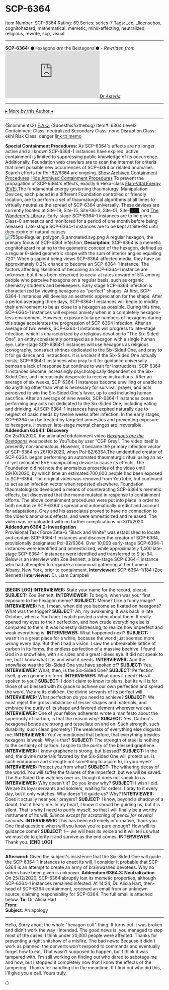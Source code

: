 # SCP-6364
Item Number: SCP-6364
Rating: 69
Series: series-7
Tags: _cc, _licensebox, cognitohazard, mathematical, memetic, mind-affecting, neutralized, religious, rewrite, scp, visual

---

**SCP-6364:** ⬢Hexagons _are_ the Bestagons!⬢ - _Rewritten from[![Dr Asteria](https://www.wikidot.com/avatar.php?userid=5841460&amp;size=small&amp;timestamp=1730032177)](http://www.wikidot.com/user:info/dr-asteria)[Dr Asteria](http://www.wikidot.com/user:info/dr-asteria)_
* * *
[▸ More by this Author ◂](https://scp-wiki.wikidot.com/weiserthanyou)
* * *
{$comments2}
[F.A.Q.](https://scp-wiki.wikidot.com/component:info-ayers)
{$doesthisfixthebug}
Item#: 6364
Level2
Containment Class:
neutralized
Secondary Class:
none
Disruption Class:
ekhi
Risk Class:
danger
[link to memo](/classification-committee-memo)  

**Special Containment Procedures:** As SCP-6364's effects are no longer active and all known SCP-6364-1 instances have expired, active containment is limited to suppressing public knowledge of its occurrence. Additionally, Foundation web crawlers are to scan the Internet for criteria that meet possible new occurrences of SCP-6364 or related anomalies. Search efforts for PoI-82/6364 are ongoing.
[Show Archived Containment Procedures](javascript:;)
[Hide Archived Containment Procedures](javascript:;)
To prevent the propagation of SCP-6364's effects, exactly 6 Heka-class [Élan-Vital Energy (EVE)](/goc-supplemental-arad).The fundamental energy governing thaumaturgy. Manipulation Devices, each placed in a different Foundation controlled or friendly location, are to perform a set of thaumaturgical algorithms at all times to virtually neutralize the spread of SCP-6364 universally. These devices are currently located at Site-19, Site-15, Site-06-3, Site-01, Site-███, and [The Wanderer's Library](https://scp-wiki.wikidot.com/cryptocurrency-and-its-consequences).
Early-stage SCP-6364-1 instances are to be given Class-C amnestics and monitored for a period of one month before being released. Late-stage SCP-6364-1 instances are to be kept at Site-94 until they expire of natural causes.
![755px-Regular_polygon_6_annotated.svg.png](https://scp-wiki.wdfiles.com/local--files/scp-6364/755px-Regular_polygon_6_annotated.svg.png)
A regular hexagon, the primary focus of SCP-6364 infection.
**Description:** SCP-6364 is a memetic cognitohazard relating to the geometric concept of the hexagon, defined as a regular 6-sided geometric shape with the sum of interior angles equalling 720°. When a sapient being views SCP-6364-affected media, they have an approximately 0.2% chance to become an SCP-6364-1 instance. The factors affecting likelihood of becoming an SCP-6364-1 instance are unknown, but it has been observed to occur at rates upward of 5% among people who perceive hexagons on a regular basis, such as organic chemistry students and beekeepers.
Early stage SCP-6364 infection is characterized by viewing hexagons as "perfect" shapes. At first, SCP-6364-1 instances will develop an aesthetic appreciation for the shape. After a period averaging three days, SCP-6364-1 instances will begin to modify their environment to be as close to a hexagon as possible. During this time, SCP-6364-1 instances will express anxiety when in a completely hexagon-less environment. However, exposure to large numbers of hexagons during this stage accelerates the progression of SCP-6364 infection.
After an average of two weeks, SCP-6364-1 instances will progress to late-stage infection, which is characterized by a religious devotion to "The Six-Sided One", an entity consistently portrayed as a hexagon with a single human eye. Late-stage SCP-6364-1 instances will use hexagons as religious iconography, construct shrines dedicated to the Six-Sided One, and pray to it for guidance and instructions. It is unclear if the Six-Sided One actually exists; SCP-6364-1 instances who pray to it for guidance universally bemoan a lack of response but continue to wait for instructions. SCP-6364-1 instances become increasingly psychologically dependent on the Six-Sided One, and increasingly desperate to receive instructions.
After an average of six weeks, SCP-6364-1 instances become unwilling or unable to do anything other than what is necessary for survival, prayer, and acts perceived to win the Six-Sided One's favor, up to and including human sacrifice.
After an average of nine weeks, SCP-6364-1 instances cease performing any acts not dedicated to the Six-Sided One, including eating and drinking. All SCP-6364-1 instances have expired naturally due to neglect of basic needs by twelve weeks after infection.
In the early stages, SCP-6364 can be treated by targeted amnestics and preventing exposure to hexagons. However, late-stage mental changes are irreversible.
**Addendum 6364.1: Discovery**  
On 25/10/2020, the animated edutainment video _[Hexagons are the Bestagons](https://www.youtube.com/watch?v=thOifuHs6eY)_ was posted to YouTube by user "CGP Grey". The video itself is presently non-anomalous. However, it became the primary infection vector of SCP-6364 on 26/10/2020, when PoI-82/6364.The unidentified creator of SCP-6364. began performing an automated thaumaturgic ritual using an as-of-yet unlocated EVE-manipulating device to cause its effects. The Foundation did not note the anomalous properties of the video until 29/10/2020, by which time an estimated 700,000 people had been exposed to SCP-6364.
The original video was removed from YouTube, but continued to act as an infection vector when reposted elsewhere. Foundation thaumatologists developed a means of counteracting SCP-6364's memetic effects, but discovered that the meme mutated in response to containment efforts. The above containment procedures were put into place in order to both neutralize SCP-6364's spread and automatically predict and account for adaptations. Grey and his associates proved to have no connection to the video's anomalous effects, and were amnesticized and released. The video was re-uploaded with no further complications on 3/11/2020.
**Addendum 6364.2: Investigation**  
Provisional Task Force Zeta-6 "Black and White" was established to locate and contain SCP-6364-1 instances and discover the creator of SCP-6364, provisionally designated PoI-82/6364. Over 10,000 early-stage SCP-6364-1 instances were identified and amnesticized, while approximately 1,400 late-stage SCP-6364-1 instances were identified and transferred to Site-94. Below is an interview with Zoe Bennett, a late-stage SCP-6364-1 instance who had attempted to organize a communal gathering at her home in Albany, New York, prior to containment.
**Interviewed:** SCP-6364-1/184 (Zoe Bennett)
**Interviewer:** Dr. Liam Campbell
* * *
**[BEGIN LOG]**
**INTERVIEWER:** State your name for the record, please.
**SUBJECT:** Zoe Bennett.
**INTERVIEWER:** To begin, when was your first exposure to the hexagon meme?
**SUBJECT:** Meme? Like a funny image?
**INTERVIEWER:** No, I mean, when did you become so fixated on hexagons? What was the trigger?
**SUBJECT:** Ah, my awakening. It was back in late October, when a YouTuber I watch posted a video about them. It really opened my eyes to their perfection, and how crude everything else is compared to them. It was honestly distressing, to realize how imperfect and weak everything is.
**INTERVIEWER:** What happened next?
**SUBJECT:** I wasn't in a great place for a while, because the world just seemed more _wrong_ every day. But then I had a vision. I saw the unbreakable lattice of carbon in its forms, the endless perfection of a massive beehive. I found God in a snowflake, with six sides and a great lidless eye. It did not speak to me, but I know what it is and what it needs.
**INTERVIEWER:** And the snowflake was the Six-Sided One you have spoken of?
**SUBJECT:** Yes.
**INTERVIEWER:** What, then, is the Six-Sided One?
**SUBJECT:** Perfection itself, given geometric form.
**INTERVIEWER:** What does it need? Has it spoken to you?
**SUBJECT:** I don't claim to know its plans, but its will is for those of us blessed with its grace to achieve our own perfection and spread the word. We are its children, the divine servants of its perfect will.
**INTERVIEWER:** What perfection do you need to achieve?
**SUBJECT:** We must reject the gross imbalance of lesser shapes and materials, and embrace the purity of its shape and favored element wherever we can.
**INTERVIEWER:** One of your fellow adherents wrote a manifesto about the superiority of carbon, is that the reason why?
**SUBJECT:** Yes. Carbon's hexagonal bonds are strong and tessellate on and on. Such strength, such durability, such clean geometry! The weakness of everything else disgusts me.
**INTERVIEWER:** You've mentioned that before, that everything besides hexagons is weak. Why is that?
**SUBJECT:** The strength of steel is nothing to the certainty of carbon. I aspire to the purity of the blessed graphene.
**INTERVIEWER:** I know graphene is strong, but blessed?
**SUBJECT:** In the end, the divine materials favored by the Six-Sided One will protect us. Is such endurance and strength not something to aspire to, in your eyes?
**INTERVIEWER:** Protect you from what?
**SUBJECT:** The withering decay of the world. You will suffer the failures of the imperfect, but we will be saved. The Six-Sided One watches over us, though it does not speak to us.
**INTERVIEWER:** Why doesn't it? Do you know why?
**SUBJECT:** I wish I did. We are its loyal servants and soldiers, waiting for orders. I pray to it every day, but it only watches. Why doesn't it guide us? Why?
**INTERVIEWER:** Does it actually hear your prayers?
**SUBJECT:** I know, beyond a shadow of a doubt, that it hears me. In my heart, I know it should be guiding us, but it is silent. That is why I need to purify myself, so that I will finally be a worthy instrument of its will.
_Silence except for scratching of pencil for several seconds._
**INTERVIEWER:** This has been extremely informative, thank you. One final question: when will you know you're pure enough? How will its guidance come?
**SUBJECT:** I— _we_ will hear its voice and it will tell us what we must do to glorify it and survive as the end comes.
**INTERVIEWER:** Thank you.
**[END LOG]**
* * *
**Afterword:** Given the subject's insistence that the Six-Sided One will guide the SCP-6364-1 instances to enact its will, I consider it probable that SCP-6364 is an attempt to create an army of brainwashed devotees. Why no orders have been given is unknown.
**Addendum 6364.3: Neutralization**  
On 25/12/2020, SCP-6364 abruptly lost its memetic properties, although SCP-6364-1 instances remained infected. At 14:24, Dr. Alicia Hart, then-head of SCP-6364 containment, received an email from an unknown source, claiming responsibility for SCP-6364. The full email is attached below.
**To:** Dr. Alicia Hart  
**From:**  
**Subject:** An apology
* * *
Hello,
Sorry about the whole "hexagon cult" thing. It turns out it was broken and didn't work the way I intended. The good news is: you managed to stop most of the cases! I think under 20,000 people were affected. Thanks for preventing a right shitshow of a misfire. The bad news: Because it didn't work as planned, the converts won't respond to commands and eventually forget how to eat. That wasn't supposed to happen, but I think it was tampered with. I'm still working on finding out who dared to sabotage me and how, but I stopped it completely now that I know the effects of the tampering. Thanks for handling it in the meantime.
If I find out who did this, I'll give you a call.
Yours truly,  

⬡